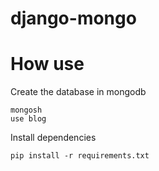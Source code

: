 # django-mongo

# How use
Create the database in mongodb
```
mongosh
use blog
```
Install dependencies
```
pip install -r requirements.txt
```